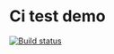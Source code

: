 # Ci test demo

[![Build status](https://ci.appveyor.com/api/projects/status/9o75mkf29loe6sem?svg=true)](https://ci.appveyor.com/project/Light969/symbols-generators)